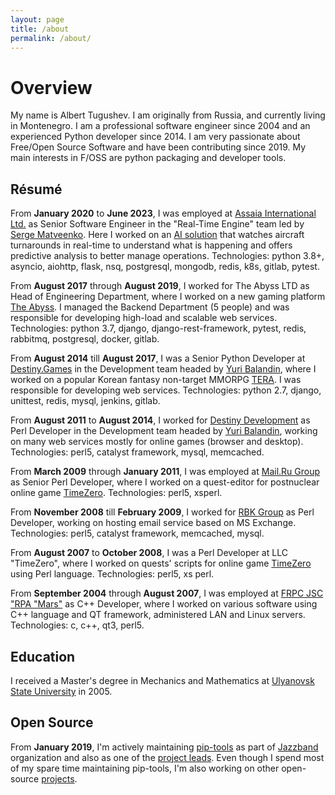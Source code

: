 ```yaml
---
layout: page
title: /about
permalink: /about/
---
```


# Overview

My name is Albert Tugushev. I am originally from Russia, and currently living in Montenegro. I am a professional software engineer since 2004 and an experienced Python developer since 2014. I am very passionate about Free/Open Source Software and have been contributing since 2019. My main interests in F/OSS are python packaging and developer tools.

## Résumé

From **January 2020** to **June 2023**, I was employed at [Assaia International Ltd.](https://assaia.com) as Senior Software Engineer in the "Real-Time Engine" team led by [Serge Matveenko](https://github.com/lig). Here I worked on an [AI solution](https://demo.assaia.com) that watches aircraft turnarounds in real-time to understand what is happening and offers predictive analysis to better manage operations. Technologies: python 3.8+, asyncio, aiohttp, flask, nsq, postgresql, mongodb, redis, k8s, gitlab, pytest.

From **August 2017** through **August 2019**, I worked for The Abyss LTD as Head of Engineering Department, where I worked on a new gaming platform [The Abyss](https://theabyss.com). I managed the Backend Department (5 people) and was responsible for developing high-load and scalable web services. Technologies: python 3.7, django, django-rest-framework, pytest, redis, rabbitmq, postgresql, docker, gitlab.

From **August 2014** till **August 2017**, I was a Senior Python Developer at [Destiny.Games](https://destiny.games) in the Development team headed by [Yuri Balandin](https://github.com/geraxe), where I worked on a popular Korean fantasy non-target MMORPG [TERA](<https://en.wikipedia.org/wiki/TERA_(video_game)>). I was responsible for developing web services. Technologies: python 2.7, django, unittest, redis, mysql, jenkins, gitlab.

From **August 2011** to **August 2014**, I worked for [Destiny Development](https://destiny.games) as Perl Developer in the Development team headed by [Yuri Balandin](https://github.com/geraxe), working on many web services mostly for online games (browser and desktop). Technologies: perl5, catalyst framework, mysql, memcached.

From **March 2009** through **January 2011**, I was employed at [Mail.Ru Group](https://my.com) as Senior Perl Developer, where I worked on a quest-editor for postnuclear online game [TimeZero](https://timezero.ru). Technologies: perl5, xsperl.

From **November 2008** till **February 2009**, I worked for [RBK Group](http://rbcholding.com) as Perl Developer, working on hosting email service based on MS Exchange. Technologies: perl5, catalyst framework, memcached, mysql.

From **August 2007** to **October 2008**, I was a Perl Developer at LLC "TimeZero", where I worked on quests' scripts for online game [TimeZero](https://timezero.ru) using Perl language. Technologies: perl5, xs perl.

From **September 2004** through **August 2007**, I was employed at [FRPC JSC "RPA "Mars"](http://www.npomars.com/en/) as C++ Developer, where I worked on various software using C++ language and QT framework, administered LAN and Linux servers. Technologies: c, c++, qt3, perl5.

## Education

I received a Master's degree in Mechanics and Mathematics at [Ulyanovsk State University](http://english.ulsu.ru) in 2005.

## Open Source

From **January 2019**, I'm actively maintaining [pip-tools](https://github.com/jazzband/pip-tools) as part of [Jazzband](https://jazzband.co/) organization and also as one of the [project leads](https://jazzband.co/projects/pip-tools). Even though I spend most of my spare time maintaining pip-tools, I'm also working on other open-source [projects](/projects/).
